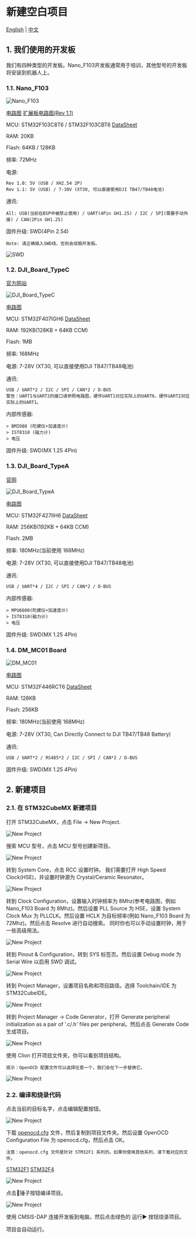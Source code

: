 # 新建空白项目

[English](README.md) | [中文](README_zh.md)

## 1. 我们使用的开发板

我们有四种类型的开发板。Nano_F103开发板通常用于培训，其他型号的开发板将安装到机器人上。

### 1.1. Nano_F103

![Nano_F103](images/Nano_F103.jpg)

[电路图](attachments/STM32F103C8T6%E6%A0%B8%E5%BF%83%E6%9D%BF%E5%8E%9F%E7%90%86%E5%9B%BE.pdf)
[扩展板电路图(Rev 1.1)](attachments/SCH_Schematic1_2023-06-02.pdf)

MCU: STM32F103C8T6 / STM32F103CBT6 [DataSheet](https://www.st.com/resource/en/datasheet/stm32f103c8.pdf)

RAM: 20KB

Flash: 64KB / 128KB

频率: 72MHz

电源:

    Rev 1.0: 5V (USB / XH2.54 2P)
    Rev 1.1: 5V (USB) / 7-30V (XT30, 可以直接使用DJI TB47/TB48电池)

通讯:

    All: USB(当前在BSP中被禁止使用) / UART(4Pin GH1.25) / I2C / SPI(需要手动外接) / CAN(2Pin GH1.25)

固件升级: SWD(4Pin 2.54)

    Note: 请正确插入SWD线，否则会烧毁开发板。

![SWD](images/f103_flash.jpg)

### 1.2. DJI_Board_TypeC

[官方网站](https://www.robomaster.com/zh-CN/products/components/general/development-board-type-c/info)

![DJI_Board_TypeC](https://rm-static.djicdn.com/robomasters/dps/d097207bb84a8c2c1c476cfde9407170.png)

[电路图](attachments/RoBoMaster%20%E5%BC%80%E5%8F%91%E6%9D%BF%20C%20%E5%9E%8B%E5%8E%9F%E7%90%86%E5%9B%BE.pdf)

MCU: STM32F407IGH6 [DataSheet](https://www.st.com/resource/en/datasheet/stm32f407ig.pdf)

RAM: 192KB(128KB + 64KB CCM)

Flash: 1MB

频率: 168MHz

电源: 7-28V (XT30, 可以直接使用DJI TB47/TB48电池)

通讯:

    USB / UART*2 / I2C / SPI / CAN*2 / D-BUS
    警告：UART1与UART2的接口请参照电路图，硬件UART1对应实际上的UART6，硬件UART2对应实际上的UART1。

内部传感器:

    > BMI088 (陀螺仪+加速度计)
    > IST8310 (磁力计)
    > 电压

固件升级: SWD(MX 1.25 4Pin)

### 1.3. DJI_Board_TypeA

[官网](https://www.robomaster.com/zh-CN/products/components/general/development-board)

![DJI_Board_TypeA](https://rm-static.djicdn.com/robomasters/public/img/development-board-01.623a6ad.jpg)

[电路图](attachments/RoboMaster%20%E5%BC%80%E5%8F%91%E6%9D%BFA%E5%9E%8B%20%E5%8E%9F%E7%90%86%E5%9B%BE.pdf)

MCU: STM32F427IIH6 [DataSheet](https://www.st.com/resource/en/datasheet/stm32f427ii.pdf)

RAM: 256KB(192KB + 64KB CCM)

Flash: 2MB

频率: 180MHz(当前使用 168MHz)

电源: 7-28V (XT30, 可以直接使用DJI TB47/TB48电池)

通讯:

    USB / UART*4 / I2C / SPI / CAN*2 / D-BUS

内部传感器:

    > MPU6600(陀螺仪+加速度计)
    > IST8310(磁力计)
    > 电压

固件升级: SWD(MX 1.25 4Pin)

### 1.4. DM_MC01 Board

![DM_MC01](images/DM_MC01.png)

[电路图](attachments/MC_Board%E5%8E%9F%E7%90%86%E5%9B%BE.pdf)

MCU: STM32F446RCT6 [DataSheet](https://www.st.com/resource/en/datasheet/stm32f446rc.pdf)

RAM: 128KB

Flash: 256KB

频率: 180MHz(当前使用 168MHz)

电源: 7-28V (XT30, Can Directly Connect to DJI TB47/TB48 Battery)

通讯:

    USB / UART*2 / RS485*2 / I2C / SPI / CAN*2 / D-BUS

固件升级: SWD(MX 1.25 4Pin)

## 2. 新建项目

### 2.1. 在 STM32CubeMX 新建项目

打开 STM32CubeMX，点击 File -> New Project.

![New Project](images/1.png)

搜索 MCU 型号，点击 MCU 型号创建新项目。

![New Project](images/2.png)

转到 System Core，点击 RCC 设置时钟。
我们需要打开 High Speed Clock(HSE)，并设置时钟源为 Crystal/Ceramic Resonator。

![New Project](images/3.png)

转到 Clock Configuration，设置输入时钟频率为 8Mhz(参考电路图，例如 Nano_F103 Board 为 8Mhz)。然后设置 PLL Source 为 HSE，设置 System Clock Mux 为 PLLCLK。然后设置 HCLK 为目标频率(例如 Nano_F103 Board 为 72Mhz)。然后点击 Resolve 进行自动搜索。
同时你也可以手动设置时钟，用于一些高级用法。

![New Project](images/4.png)

转到 Pinout & Configuration，转到 SYS 标签页。然后设置 Debug mode 为 Serial Wire 以启用 SWD 调试。

![New Project](images/5.png)

转到 Project Manager，设置项目名称和项目路径。选择 Toolchain/IDE 为 STM32CubeIDE。

![New Project](images/6.png)

转到 Project Manager -> Code Generator，打开 Generate peripheral initialization as a pair of '.c/.h' files per peripheral。然后点击 Generate Code 生成项目。

![New Project](images/7.png)

使用 Clion 打开项目文件夹，你可以看到项目结构。

    提示：OpenOCD 配置文件可以选择任意一个，我们会在下一步替换它。

![New Project](images/8.png)

### 2.2. 编译和烧录代码

点击当前的目标名字，点击编辑配置按钮。

![New Project](images/9.png)

下载 [openocd.cfg](attachments/openocd-stm32f1.cfg) 文件，然后复制到项目文件夹。然后设置 OpenOCD Configuration File 为 openocd.cfg，然后点击 OK。

    注意：openocd.cfg 文件是针对 STM32F1 系列的。如果你使用其他系列，请下载对应的文件。

[STM32F1](attachments/openocd-stm32f1.cfg)
[STM32F4](attachments/openocd-stm32f4.cfg)

![New Project](images/10.png)

点击🔨锤子按钮编译项目。

![New Project](images/11.png)

使用 CMSIS-DAP 连接开发板到电脑，然后点击绿色的 运行▶️ 按钮烧录项目。

项目会自动运行。

